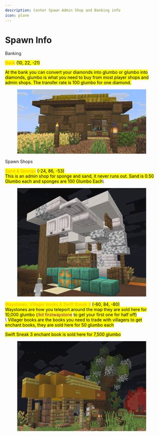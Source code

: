```yaml
---
description: Center Spawn Admin Shop and Banking info
icon: plane
---
```


# Spawn Info

Banking

<mark style="color:orange;">Bank</mark> <mark style="color:$success;">(10, 22, -21)</mark>

<mark style="color:$info;">At the bank you can convert your diamonds into glumbo or glumbo into diamonds, glumbo is what you need to buy from most player shops and admin shops. The transfer rate is 100 glumbo for one diamond.</mark>

<figure><img src=".gitbook/assets/image (5).png" alt=""><figcaption></figcaption></figure>

Spawn Shops

<mark style="color:orange;">Sand & Sponge</mark> <mark style="color:$success;">(-24, 86, -53)</mark>\
<mark style="color:$info;">This is an admin shop for sponge and sand, it never runs out. Sand is 0.50 Glumbo each and sponges are 100 Glumbo Each</mark>\


<figure><img src=".gitbook/assets/image (1) (1).png" alt=""><figcaption></figcaption></figure>



<mark style="color:orange;">Waystones, Villager books & Swift Sneak 3</mark> <mark style="color:$success;">(-60, 84, -80)</mark>\
<mark style="color:$info;">Waystones are how you teleport around the map they are sold here for 10,000 glumbo (</mark><mark style="color:purple;">/kit firstwaystone</mark> <mark style="color:$info;">to get your first one for half off)</mark>\
\ <mark style="color:$info;">Villager books are the books you need to trade with villagers to get enchant books, they are sold here for 50 glumbo each</mark>

<mark style="color:$info;">Swift Sneak 3 enchant book is sold here for 7,500 glumbo</mark>

<figure><img src=".gitbook/assets/image (2) (1).png" alt=""><figcaption></figcaption></figure>
